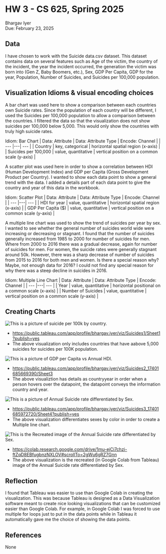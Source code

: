 # HW 3 - CS 625, Spring 2025

Bhargav Iyer  
Due: February 23, 2025

## Data

I have chosen to work with the Suicide data.csv dataset.  This dataset contains data on several features such as Age of the victim, the country of the incident, the year the incident occurred, the generation the victim was born into (Gen Z, Baby Boomers, etc.), Sex, GDP Per Capita, GDP for the year, Population, Number of Suicides, and Suicides per 100,000 population.

## Visualization Idioms & visual encoding choices

A bar chart was used here to show a comparison between each countries own Suicide rates.  Since the population of each country will be different, I used the Suicides per 100,000 population to allow a comparison between the countries.  I filtered the data so that the visualization does not show suicides per 100,000 below 5,000.  This would only show the countries with truly high suicide rates.

Idiom: Bar Chart
| Data: Attribute | Data: Attribute Type  | Encode: Channel | 
| --- |---| --- |
| Country | key, categorical | horizontal spatial region (x-axis) |
| Suicides per 100,000 | value, quantitative | vertical position on a common scale (y-axis) |

A scatter plot was used here in order to show a correlation between HDI (Human Development Index) and GDP per Capita (Gross Development Product per Country).  I wanted to show each data point to show a general trend with the data.  I added a details part of each data point to give the country and year of this data in the workbook.

Idiom: Scatter Plot
| Data: Attribute | Data: Attribute Type  | Encode: Channel | 
| --- |---| --- |
| HDI for year | value, quantitative | horizontal spatial region (x-axis) |
| GDP Per Capita ($) | value, quantitative | vertical position on a common scale (y-axis) |

A multiple line chart was used to show the trend of suicides per year by sex.  I wanted to see whether the general number of suicides world wide were increasing or decreasing or stagnant.  I found that the number of suicides generally increased from 1985 to 2000 for number of suicides for men.  Where from 2000 to 2016 there was a gradual decrease, again for number of suicides for men.  For women, the suicide rates were generally stagnant around 50k.  However, there was a sharp decrease of number of suicides from 2015 to 2016 for both men and women.  Is there a special reason why? Maybe, not enough data for 2016?  I could not find any special reason for why there was a steep decline in suicides in 2016.

Idiom: Multiple Line Chart
| Data: Attribute | Data: Attribute Type  | Encode: Channel | 
| --- |---| --- |
| Year | value, quantitative | horizontal positional on a common scale (x-axis) |
| Number of Suicides | value, quantitative | vertical position on a common scale (y-axis) |

## Creating Charts

![This is a picture of suicide per 100k by country.](SuicidesPer100kbyCountry.png)

- https://public.tableau.com/app/profile/bhargav.iyer/viz/Suicides1/Sheet1?publish=yes
- The above visualization only includes countries that have aabove 5,000 suicides for suicides per 100K population.

![This is a picture of GDP per Capita vs Annual HDI.](GDPCapitavsAnnualHDI.png)

- https://public.tableau.com/app/profile/bhargav.iyer/viz/Suicides2_17401685669390/Sheet3
- The above visualiztion has details as countryyear in order when a person hovers over the datapoint, the datapoint conveys the information country and year.

![This is a picture of Annual Suicide rate differentiated by Sex.](AnnualSuicideBySex.png)

- https://public.tableau.com/app/profile/bhargav.iyer/viz/Suicides3_17401685972720/Sheet4?publish=yes
- The above visualization differentiates sexes by color in order to create a Multiple line chart.

![This is the Recreated image of the Annual Suicide rate differentiated by Sex.](RecreatedAnnualSuicideBySex.png)

- https://colab.research.google.com/drive/1mu-ejCi7chzi-ftZqD8EBfugbnzNXLOV#scrollTo=2gWu6gRZ7Gnn
- The above visualization is the recreated (in Google Colab from Tableau) image of the Annual Suicide rate differentiated by Sex.

## Reflection

I found that Tableau was easier to use than Google Colab in creating the visualization.  This was because Tableau is designed as a Data Visualization software meant to create nice looking visualizations that can be customized easier than Google Colab.  For example, in Google Colab I was forced to use multiple for loops just to put in the data points while in Tableau it automatically gave me the choice of showing the data points.

## References
None

